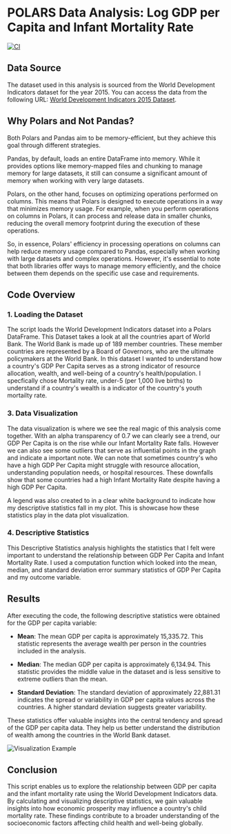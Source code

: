 # POLARS Data Analysis: Log GDP per Capita and Infant Mortality Rate
[![CI](https://github.com/nogibjj/Simrun_Polars_Statistics/actions/workflows/main.yml/badge.svg)](https://github.com/nogibjj/Simrun_Polars_Statistics/actions/workflows/main.yml)
## Data Source

The dataset used in this analysis is sourced from the World Development Indicators dataset for the year 2015. You can access the data from the following URL: [World Development Indicators 2015 Dataset](https://media.githubusercontent.com/media/nickeubank/MIDS_Data/master/World_Development_Indicators/wdi_small_tidy_2015.csv).

## Why Polars and Not Pandas?
Both Polars and Pandas aim to be memory-efficient, but they achieve this goal through different strategies.

Pandas, by default, loads an entire DataFrame into memory. While it provides options like memory-mapped files and chunking to manage memory for large datasets, it still can consume a significant amount of memory when working with very large datasets.

Polars, on the other hand, focuses on optimizing operations performed on columns. This means that Polars is designed to execute operations in a way that minimizes memory usage. For example, when you perform operations on columns in Polars, it can process and release data in smaller chunks, reducing the overall memory footprint during the execution of these operations.

So, in essence, Polars' efficiency in processing operations on columns can help reduce memory usage compared to Pandas, especially when working with large datasets and complex operations. However, it's essential to note that both libraries offer ways to manage memory efficiently, and the choice between them depends on the specific use case and requirements.

## Code Overview

### 1. Loading the Dataset

The script loads the World Development Indicators dataset into a Polars DataFrame. This Dataset takes a look at all the countries apart of World Bank. The World Bank is made up of 189 member countries. These member countries are represented by a Board of Governors, who are the ultimate policymakers at the World Bank. In this dataset I wanted to understand how a country's GDP Per Capita serves as a strong indicator of resource allocation, wealth, and well-being of a country's health/population. I specfically chose Mortality rate, under-5 (per 1,000 live births) to understand if a country's wealth is a indicator of the country's youth mortailty rate.

### 3. Data Visualization
The data visualization is where we see the real magic of this analysis come together. With an alpha transparency of 0.7 we can clearly see a trend, our GDP Per Capita is on the rise while our Infant Mortality Rate falls. However we can also see some outliers that serve as influential points in the graph and indicate a important note. We can note that sometimes country's who have a high GDP Per Capita might struggle with resource allocation, understanding population needs, or hospital resources. These downfalls show that some countries had a high Infant Mortality Rate despite having a high GDP Per Capita. 

A legend was also created to in a clear white background to indicate how my descriptive statistics fall in my plot. This is showcase how these statistics play in the data plot visualization. 

### 4. Descriptive Statistics

This Descriptive Statistics analysis highlights the statistics that I felt were important to understand the relationship between GDP Per Capita and Infant Mortality Rate. I used a computation function which looked into the mean, median, and standard deviation error summary statistics of GDP Per Capita and my outcome variable. 

## Results

After executing the code, the following descriptive statistics were obtained for the GDP per capita variable:

- **Mean**: The mean GDP per capita is approximately 15,335.72. This statistic represents the average wealth per person in the countries included in the analysis.

- **Median**: The median GDP per capita is approximately 6,134.94. This statistic provides the middle value in the dataset and is less sensitive to extreme outliers than the mean.

- **Standard Deviation**: The standard deviation of approximately 22,881.31 indicates the spread or variability in GDP per capita values across the countries. A higher standard deviation suggests greater variability.

These statistics offer valuable insights into the central tendency and spread of the GDP per capita data. They help us better understand the distribution of wealth among the countries in the World Bank dataset.

![Visualization Example](https://user-images.githubusercontent.com/141798228/266807301-e455df10-7308-42a5-bb9d-d055e5e45f8f.jpg)


## Conclusion

This script enables us to explore the relationship between GDP per capita and the infant mortality rate using the World Development Indicators data. By calculating and visualizing descriptive statistics, we gain valuable insights into how economic prosperity may influence a country's child mortality rate. These findings contribute to a broader understanding of the socioeconomic factors affecting child health and well-being globally.
